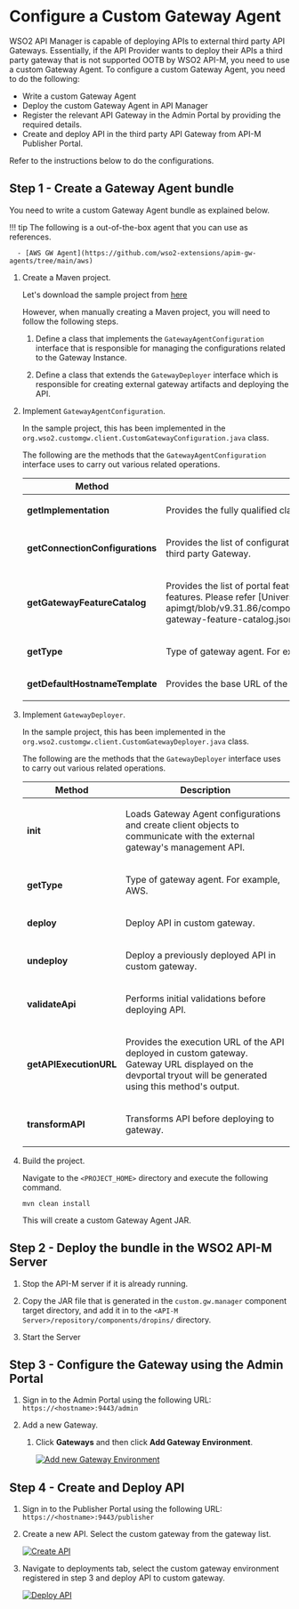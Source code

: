 # Configure a Custom Gateway Agent

WSO2 API Manager is capable of deploying APIs to external third party API Gateways. Essentially, if the API Provider wants to deploy their APIs a third party gateway that is not supported OOTB by WSO2 API-M, you need to use a custom Gateway Agent. To configure a custom Gateway Agent, you need to do the following:

- Write a custom Gateway Agent
- Deploy the custom Gateway Agent in API Manager
- Register the relevant API Gateway in the Admin Portal by providing the required details.
- Create and deploy API in the third party API Gateway from API-M Publisher Portal.

Refer to the instructions below to do the configurations.

## Step 1 - Create a Gateway Agent bundle

You need to write a custom Gateway Agent bundle as explained below.

!!! tip
    The following is a out-of-the-box agent that you can use as references.

      - [AWS GW Agent](https://github.com/wso2-extensions/apim-gw-agents/tree/main/aws)

1. Create a Maven project.

    Let's download the sample project from <a href="{{base_path}}/assets/attachments/deploy-and-publish/custom.gw.client.zip" download>here</a>

    However, when manually creating a Maven project, you will need to follow the following steps.

    1. Define a class that implements the `GatewayAgentConfiguration` interface that is responsible for managing the configurations related to the Gateway Instance.

    2. Define a class that extends the `GatewayDeployer` interface which is responsible for creating external gateway artifacts and deploying the API.

2. Implement `GatewayAgentConfiguration`.

    In the sample project, this has been implemented in the `org.wso2.customgw.client.CustomGatewayConfiguration.java` class.

    The following are the methods that the `GatewayAgentConfiguration` interface uses to carry out various related operations.

    <table>
    <colgroup>
    <col width="30%" />
    <col width="70%" />
    </colgroup>
    <thead>
    <tr class="header">
    <th><b>Method</b></th>
    <th><b>Description</b></th>
    </tr>
    </thead>
    <tbody>
    <tr class="odd">
    <td><strong>getImplementation</strong></td>
    <td><p>Provides the fully qualified class name of the implementation that corresponds to the `GatewayDeployer` interface.</p></td>
    </tr>
    <tr class="even">
    <td><strong>getConnectionConfigurations</strong></td>
    <td><p>Provides the list of configurations that need to appear in the Admin Portal in order to connect with the Management API of the third party Gateway.</p></td>
    </tr>
    <tr class="odd">
    <td><strong>getGatewayFeatureCatalog</strong></td>
    <td><p>Provides the list of portal features supported by the third party gateway. Portal UIs will be rendered based on the availability of features. Please refer [Universal Gateway Feature Catalog](https://github.com/wso2/carbon-apimgt/blob/v9.31.86/components/apimgt/org.wso2.carbon.apimgt.impl/src/main/resources/gatewayFeatureCatalog/synapse-gateway-feature-catalog.json) to see how to do this configuration.
    </p></td>
    </tr>
    <tr class="even">
    <td><strong>getType</strong></td>
    <td><p>Type of gateway agent. For example, AWS.</p></td>
    </tr>
    <tr class="odd">
    <td><strong>getDefaultHostnameTemplate</strong></td>
    <td><p>Provides the base URL of the Gateway instance</p></td>
    </tr>
    </tbody>
    </table>  

3. Implement `GatewayDeployer`.

    In the sample project, this has been implemented in the `org.wso2.customgw.client.CustomGatewayDeployer.java` class.

    The following are the methods that the `GatewayDeployer` interface uses to carry out various related operations.
    
    <table>
    <colgroup>
    <col width="30%" />
    <col width="70%" />
    </colgroup>
    <thead>
    <tr class="header">
    <th><b>Method</b></th>
    <th><b>Description</b></th>
    </tr>
    </thead>
    <tbody>
    <tr class="odd">
    <td><strong>init</strong></td>
    <td><p>Loads Gateway Agent configurations and create client objects to communicate with the external gateway's management API.</p></td>
    </tr>
    <tr class="even">
    <td><strong>getType</strong></td>
    <td><p>Type of gateway agent. For example, AWS.</p></td>
    </tr>
    <tr class="odd">
    <td><strong>deploy</strong></td>
    <td><p>Deploy API in custom gateway.</p></td>
    </tr>
    <tr class="even">
    <td><strong>undeploy</strong></td>
    <td><p>Deploy a previously deployed API in custom gateway.
    </p></td>
    </tr>
    <tr class="odd">
    <td><strong>validateApi</strong></td>
    <td><p>Performs initial validations before deploying API.</p></td>
    </tr>
    <tr class="even">
    <td><strong>getAPIExecutionURL</strong></td>
    <td><p>Provides the execution URL of the API deployed in custom gateway. Gateway URL displayed on the devportal tryout will be generated using this method's output.</p></td>
    </tr>
    <tr class="odd">
    <td><strong>transformAPI</strong></td>
    <td><p>Transforms API before deploying to gateway.</p></td>
    </tr>
    </tbody>
    </table>

4. Build the project.

    Navigate to the `<PROJECT_HOME>` directory and execute the following command.

    `mvn clean install`

    This will create a custom Gateway Agent JAR.

## Step 2 - Deploy the bundle in the WSO2 API-M Server

1. Stop the API-M server if it is already running.

2. Copy the JAR file that is generated in the `custom.gw.manager` component target directory, and add it in to the `<API-M Server>/repository/components/dropins/` directory.

3. Start the Server

## Step 3 - Configure the Gateway using the Admin Portal

1. Sign in to the Admin Portal using the following URL: `https://<hostname>:9443/admin`

2. Add a new Gateway.

    1. Click **Gateways** and then click **Add Gateway Environment**.

        [![Add new Gateway Environment]({{base_path}}/assets/img/deploy/add-custom-gateway-environment.png)]({{base_path}}/assets/img/deploy/add-custom-gateway-environment.png)

## Step 4 - Create and Deploy API

1. Sign in to the Publisher Portal using the following URL: `https://<hostname>:9443/publisher`

2. Create a new API. Select the custom gateway from the gateway list.

   [![Create API]({{base_path}}/assets/img/deploy/create-custom-gateway-api.png)]({{base_path}}/assets/img/deploy/create-custom-gateway-api.png)

3. Navigate to deployments tab, select the custom gateway environment registered in step 3 and deploy API to custom gateway.

   [![Deploy API]({{base_path}}/assets/img/deploy/deploy-custom-gateway-api.png)]({{base_path}}/assets/img/deploy/deploy-custom-gateway-api.png)